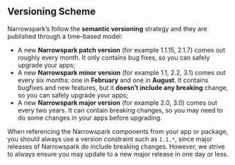 ## Versioning Scheme
Narrowspark’s follow the **semantic versioning** strategy and they are published through a time-based model:

* A new **Narrowspark patch version** (for example 1.1.15, 2.1.7) comes out roughly every month. It only contains bug fixes, so you can safely upgrade your apps;
* A new **Narrowspark minor version** (for example 1.1, 2.2, 3.1) comes out every six months: one in **February** and one in **August**. It contains bugfixes and new features, but it **doesn’t include any breaking** change, so you can safely upgrade your apps;
* A new **Narrowspark major version** (for example 2.0, 3.0) comes out every two years. It can contain breaking changes, so you may need to do some changes in your apps before upgrading.

When referencing the Narrowspark components from your app or package, you should always use a version constraint such as `1.1.*`, since major releases of Narrowspark do include breaking changes. However, we strive to always ensure you may update to a new major release in one day or less.
